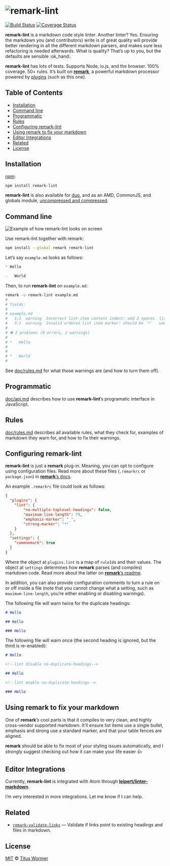 # ![remark-lint](https://cdn.rawgit.com/wooorm/remark-lint/master/logo.svg)

[![Build Status](https://img.shields.io/travis/wooorm/remark-lint.svg)](https://travis-ci.org/wooorm/remark-lint) [![Coverage Status](https://img.shields.io/codecov/c/github/wooorm/remark-lint.svg)](https://codecov.io/github/wooorm/remark-lint)

**remark-lint** is a markdown code style linter.  Another linter?  Yes.
Ensuring the markdown you (and contributors) write is of great quality will
provide better rendering in all the different markdown parsers, and makes
sure less refactoring is needed afterwards. What is quality? That’s up to you,
but the defaults are sensible :ok\_hand:.

**remark-lint** has lots of tests.  Supports Node, io.js, and the browser.
100% coverage.  50+ rules.  It’s built on [**remark**](https://github.com/wooorm/remark),
a powerful markdown processor powered by [plugins](https://github.com/wooorm/remark/blob/master/doc/plugins.md)
(such as this one).

## Table of Contents

*   [Installation](#installation)
*   [Command line](#command-line)
*   [Programmatic](#programmatic)
*   [Rules](#rules)
*   [Configuring remark-lint](#configuring-remark-lint)
*   [Using remark to fix your markdown](#using-remark-to-fix-your-markdown)
*   [Editor Integrations](#editor-integrations)
*   [Related](#related)
*   [License](#license)

## Installation

[npm](https://docs.npmjs.com/cli/install):

```bash
npm install remark-lint
```

**remark-lint** is also available for [duo](http://duojs.org/#getting-started),
and as an AMD, CommonJS, and globals module, [uncompressed and
compressed](https://github.com/wooorm/remark-lint/releases).

## Command line

![Example of how remark-lint looks on screen](https://cdn.rawgit.com/wooorm/remark-lint/master/screen-shot.png)

Use remark-lint together with remark:

```bash
npm install --global remark remark-lint
```

Let’s say `example.md` looks as follows:

```md
* Hello

-   World
```

Then, to run **remark-lint** on `example.md`:

```bash
remark -u remark-lint example.md
#
# Yields:
#
# example.md
#   1:3  warning  Incorrect list-item content indent: add 2 spaces  list-item-indent
#   3:1  warning  Invalid ordered list item marker: should be `*`   unordered-list-marker-style
#
# ✖ 2 problems (0 errors, 2 warnings)
#
# *   Hello
#
#
# *   World
#
```

See [doc/rules.md](doc/rules.md) for what those warnings are (and how to
turn them off).

## Programmatic

[doc/api.md](doc/api.md) describes how to use **remark-lint**’s
programatic interface in JavaScript.

## Rules

[doc/rules.md](doc/rules.md) describes all available rules, what they check
for, examples of markdown they warn for, and how to fix their warnings.

## Configuring remark-lint

**remark-lint** is just a **remark** plug-in.  Meaning, you can opt to
configure using configuration files.  Read more about these files
(`.remarkrc` or `package.json`) in [**remark**’s docs](https://github.com/wooorm/remark/blob/master/doc/remarkrc.5.md).

An example `.remarkrc` file could look as follows:

```json
{
  "plugins": {
    "lint": {
        "no-multiple-toplevel-headings": false,
        "maximum-line-length": 79,
        "emphasis-marker": "_",
        "strong-marker": "*"
    }
  },
  "settings": {
    "commonmark": true
  }
}
```

Where the object at `plugins.lint` is a map of `ruleId`s and their values.
The object at `settings` determines how **remark** parses (and compiles)
markdown code.  Read more about the latter on [**remark**’s readme](https://github.com/wooorm/remark#remarkprocessvalue-options-done).

In addition, you can also provide configuration comments to turn a rule
on or off inside a file (note that you cannot change what a setting, such as
`maximum-line-length`, you’re either enabling or disabling warnings).

The following file will warn twice for the duplicate headings:

```markdown
# Hello

## Hello

### Hello
```

The following file will warn once (the second heading is ignored,
but the third is re-enabled):

```markdown
# Hello

<!--lint disable no-duplicate-headings-->

## Hello

<!--lint enable no-duplicate-headings-->

### Hello
```

## Using remark to fix your markdown

One of **remark**’s cool parts is that it compiles to very clean, and highly
cross-vendor supported markdown. It’ll ensure list items use a single bullet,
emphasis and strong use a standard marker, and that your table fences are
aligned.

**remark** should be able to fix most of your styling issues automatically,
and I strongly suggest checking out how it can make your life easier :+1:

## Editor Integrations

Currently, **remark-lint** is integrated with Atom through [**leipert/linter-markdown**](https://atom.io/packages/linter-markdown).

I’m very interested in more integrations. Let me know if I can help.

## Related

*   [`remark-validate-links`](https://github.com/wooorm/remark-validate-links)
    — Validate if links point to existing headings and files in markdown.

## License

[MIT](LICENSE) © [Titus Wormer](http://wooorm.com)
